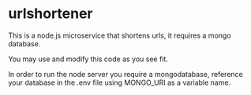 # urlshortener
This is a node.js microservice that shortens urls, it requires a mongo database.

You may use and modify this code as you see fit.

In order to run the node server you require a mongodatabase, reference your database in the .env file using MONGO_URI as a variable name.
